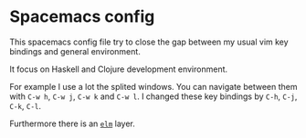 # Spacemacs config

This spacemacs config file try to close the gap between
my usual vim key bindings and general environment.

It focus on Haskell and Clojure development environment.

For example I use a lot the splited windows.
You can navigate between them with `C-w h`, `C-w j`, `C-w k` and `C-w l`.
I changed these key bindings by `C-h`, `C-j`, `C-k`, `C-l`.

Furthermore there is an [`elm`](http://elm-lang.org) layer.
